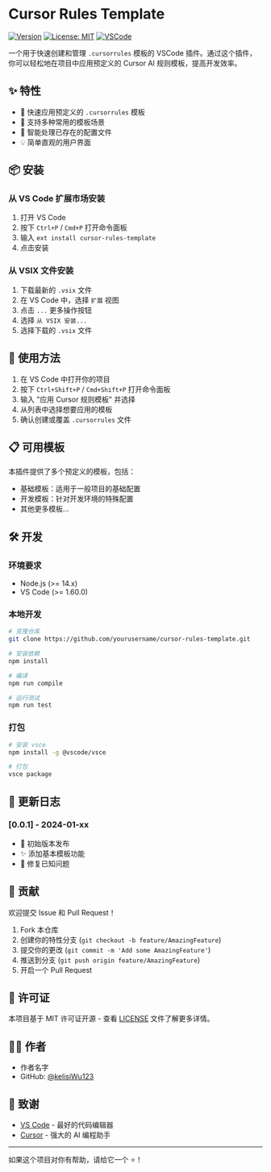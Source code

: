 # Cursor Rules Template

[![Version](https://img.shields.io/visual-studio-marketplace/v/cursor-rules-template)](https://marketplace.visualstudio.com/items?itemName=cursor-rules-template)
[![License: MIT](https://img.shields.io/badge/License-MIT-yellow.svg)](https://opensource.org/licenses/MIT)
[![VSCode](https://img.shields.io/badge/VSCode-1.60+-blue.svg)](https://code.visualstudio.com/)

一个用于快速创建和管理 `.cursorrules` 模板的 VSCode 插件。通过这个插件，你可以轻松地在项目中应用预定义的 Cursor AI 规则模板，提高开发效率。

## ✨ 特性

- 🚀 快速应用预定义的 `.cursorrules` 模板
- 📝 支持多种常用的模板场景
- 🔄 智能处理已存在的配置文件
- 💡 简单直观的用户界面

## 📦 安装

### 从 VS Code 扩展市场安装

1. 打开 VS Code
2. 按下 `Ctrl+P` / `Cmd+P` 打开命令面板
3. 输入 `ext install cursor-rules-template`
4. 点击安装

### 从 VSIX 文件安装

1. 下载最新的 `.vsix` 文件
2. 在 VS Code 中，选择 `扩展` 视图
3. 点击 `...` 更多操作按钮
4. 选择 `从 VSIX 安装...`
5. 选择下载的 `.vsix` 文件

## 🚀 使用方法

1. 在 VS Code 中打开你的项目
2. 按下 `Ctrl+Shift+P` / `Cmd+Shift+P` 打开命令面板
3. 输入 "应用 Cursor 规则模板" 并选择
4. 从列表中选择想要应用的模板
5. 确认创建或覆盖 `.cursorrules` 文件

## 📋 可用模板

本插件提供了多个预定义的模板，包括：

- 基础模板：适用于一般项目的基础配置
- 开发模板：针对开发环境的特殊配置
- 其他更多模板...

## 🛠️ 开发

### 环境要求

- Node.js (>= 14.x)
- VS Code (>= 1.60.0)

### 本地开发

```bash
# 克隆仓库
git clone https://github.com/yourusername/cursor-rules-template.git

# 安装依赖
npm install

# 编译
npm run compile

# 运行测试
npm run test
```

### 打包

```bash
# 安装 vsce
npm install -g @vscode/vsce

# 打包
vsce package
```

## 📝 更新日志

### [0.0.1] - 2024-01-xx

- 🎉 初始版本发布
- ✨ 添加基本模板功能
- 🐛 修复已知问题

## 🤝 贡献

欢迎提交 Issue 和 Pull Request！

1. Fork 本仓库
2. 创建你的特性分支 (`git checkout -b feature/AmazingFeature`)
3. 提交你的更改 (`git commit -m 'Add some AmazingFeature'`)
4. 推送到分支 (`git push origin feature/AmazingFeature`)
5. 开启一个 Pull Request

## 📄 许可证

本项目基于 MIT 许可证开源 - 查看 [LICENSE](LICENSE) 文件了解更多详情。

## 👨‍💻 作者

- 作者名字
- GitHub: [@kelisiWu123](https://github.com/kelisiWu123)

## 🙏 致谢

- [VS Code](https://code.visualstudio.com/) - 最好的代码编辑器
- [Cursor](https://cursor.sh/) - 强大的 AI 编程助手

---

如果这个项目对你有帮助，请给它一个 ⭐️！
